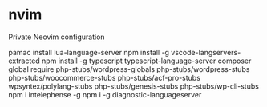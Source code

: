 # nvim
Private Neovim configuration

pamac install lua-language-server
npm install -g vscode-langservers-extracted
npm install -g typescript typescript-language-server
composer global require php-stubs/wordpress-globals php-stubs/wordpress-stubs php-stubs/woocommerce-stubs php-stubs/acf-pro-stubs wpsyntex/polylang-stubs php-stubs/genesis-stubs php-stubs/wp-cli-stubs
npm i intelephense -g
npm i -g diagnostic-languageserver
